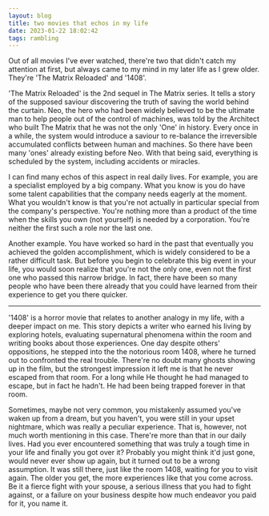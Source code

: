 ```yaml
---
layout: blog
title: two movies that echos in my life
date: 2023-01-22 18:02:42
tags: rambling
---
```


Out of all movies I've ever watched, there're two that didn't catch my attention at first, but always came to my mind in my later life as I grew older. They're 'The Matrix Reloaded' and '1408'.

'The Matrix Reloaded' is the 2nd sequel in The Matrix series. It tells a story of the supposed saviour discovering the truth of saving the world behind the curtain. Neo, the hero who had been widely believed to be the ultimate man to help people out of the control of machines, was told by the Architect who built The Matrix that he was not the only 'One' in history. Every once in a while, the system would introduce a saviour to re-balance the irreversible accumulated conflicts between human and machines. So there have been many 'ones' already existing before Neo. With that being said, everything is scheduled by the system, including accidents or miracles. 

I can find many echos of this aspect in real daily lives. For example, you are a specialist employed by a big company. What you know is you do have some talent capabilities that the company needs eagerly at the moment. What you wouldn't know is that you're not actually in particular special from the company's perspective. You're nothing more than a product of the time when the skills you own (not yourself) is needed by a corporation. You're neither the first such a role nor the last one.

Another example. You have worked so hard in the past that eventually you achieved the golden accomplishment, which is widely considered to be a rather difficult task. But before you begin to celebrate this big event in your life, you would soon realize that you're not the only one, even not the first one who passed this narrow bridge. In fact, there have been so many people who have been there already that you could have learned from their experience to get you there quicker. 

---

'1408' is a horror movie that relates to another analogy in my life, with a deeper impact on me. This story depicts a writer who earned his living by exploring hotels, evaluating supernatural phenomena within the room and writing books about those experiences. One day despite others' oppositions, he stepped into the the notorious room 1408, where he turned out to confronted the real trouble. There're no doubt many ghosts showing up in the film, but the strongest impression it left me is that he never escaped from that room. For a long while He thought he had managed to escape, but in fact he hadn't. He had been being trapped forever in that room.

Sometimes, maybe not very common, you mistakenly assumed you've waken up from a dream, but you haven't, you were still in your upset nightmare, which was really a peculiar experience. That is, however, not much worth mentioning in this case. There're more than that in our daily lives. Had you ever encountered something that was truly a tough time in your life and finally you got over it? Probably you might think it'd just gone, would never ever show up again, but it turned out to be a wrong assumption. It was still there, just like the room 1408, waiting for you to visit again. The older you get, the more experiences like that you come across. Be it a fierce fight with your spouse, a serious illness that you had to fight against, or a failure on your business despite how much endeavor you paid for it, you name it.




